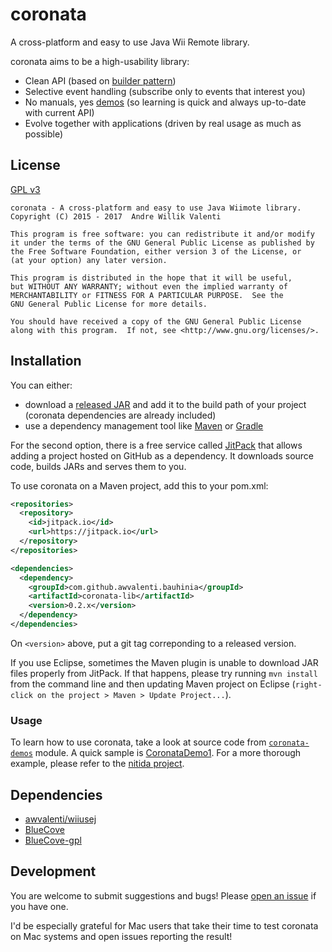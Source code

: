 # coronata
A cross-platform and easy to use Java Wii Remote library.

coronata aims to be a high-usability library:
* Clean API (based on [builder pattern](https://en.wikipedia.org/wiki/Builder_pattern))
* Selective event handling (subscribe only to events that interest you)
* No manuals, yes
[demos](coronata-demos/src/main/java/com/github/awvalenti/bauhinia/coronata)
(so learning is quick and always up-to-date with current API)
* Evolve together with applications (driven by real usage as much as possible)

## License
[GPL v3](http://www.gnu.org/licenses/gpl-3.0.en.html)

```
coronata - A cross-platform and easy to use Java Wiimote library.
Copyright (C) 2015 - 2017  Andre Willik Valenti

This program is free software: you can redistribute it and/or modify
it under the terms of the GNU General Public License as published by
the Free Software Foundation, either version 3 of the License, or
(at your option) any later version.

This program is distributed in the hope that it will be useful,
but WITHOUT ANY WARRANTY; without even the implied warranty of
MERCHANTABILITY or FITNESS FOR A PARTICULAR PURPOSE.  See the
GNU General Public License for more details.

You should have received a copy of the GNU General Public License
along with this program.  If not, see <http://www.gnu.org/licenses/>.
```

## Installation
You can either:
- download a [released JAR](../../../releases) and add it to the build path of
  your project (coronata dependencies are already included)
- use a dependency management tool like [Maven](https://maven.apache.org)
  or [Gradle](http://gradle.org/)

For the second option, there is a free service called
[JitPack](https://jitpack.io/) that allows adding a project hosted on GitHub
as a dependency. It downloads source code, builds JARs and serves them to you.

To use coronata on a Maven project, add this to your pom.xml:

```xml
<repositories>
  <repository>
    <id>jitpack.io</id>
    <url>https://jitpack.io</url>
  </repository>
</repositories>

<dependencies>
  <dependency>
    <groupId>com.github.awvalenti.bauhinia</groupId>
    <artifactId>coronata-lib</artifactId>
    <version>0.2.x</version>
  </dependency>
</dependencies>
```

On ```<version>``` above, put a git tag correponding to a released version.

If you use Eclipse, sometimes the Maven plugin is unable to download JAR files
properly from JitPack. If that happens, please try running
```mvn install``` from the command line and then updating Maven project on
Eclipse (```right-click on the project > Maven > Update Project...```).

### Usage
To learn how to use coronata, take a look at source code from
[```coronata-demos```](coronata-demos/src/main/java/com/github/awvalenti/bauhinia/coronata)
module. A quick sample is
[CoronataDemo1](coronata-demos/src/main/java/com/github/awvalenti/bauhinia/coronata/demo1/CoronataDemo1.java).
For a more thorough example, please refer to the [nitida project](../nitida).

## Dependencies
- [awvalenti/wiiusej](https://github.com/awvalenti/wiiusej)
- [BlueCove](http://bluecove.org/)
- [BlueCove-gpl](http://bluecove.org/bluecove-gpl/)

## Development
You are welcome to submit suggestions and bugs! Please
[open an issue](../../../issues) if you have one.

I'd be especially grateful for Mac users that take their time to test coronata
on Mac systems and open issues reporting the result!
 
